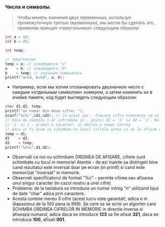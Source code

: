 ### Числа и символы.

>  Чтобы менять значения двух переменных, используя промежуточную третью (временную), мы могли бы сделать это, применив принцип «треугольника» следующим образом:

```c
int a = 10;
int b = 20;

int temp;

// треугольник
temp = a; // освободился "a"
a    = b; // освободился "b"
b    = temp; // значения поменялись
printf("a=%d, b=%d", a, b);
```

* Например, если мы хотим отсканировать двузначное число с каждым «отдельным символом» номером, а затем изменить их в ячейке памяти, код будет выглядеть следующим образом:

```c
char d1,d2, temp;
printf("un numar din doua cifre: ");
scanf("%c%c",&d1,&d2); // in acest caz - fiecare cifra nimereste ca si simbol in d1 si d2
// daca de exemplu s-ar introduce 12 - atunci d1 = '1' si d2 = '2'. Nu confundati 
// '1' cu 1 - primul e caracter, al doilea e numar intreg
// daca ar fi acum sa schimbam cu locul cifrele astea si sa le afisam algoritmul ar fi:
temp = d1; 
d1    = d2;
d2    = temp; 
printf("%c%c",d1,d2);
```
* Observati ca noi nu schimbam ORDINEA DE AFISARE, cifrele sunt schimbate cu locul in memorie! Atentie - de azi inainte sa distingeti bine cand rezultatul este inversat doar pe ecran (in printf) si cand este memorizat "inversat" in memorie.
* Observati specificatorul de format "%c" - permite citirea sau afisarea unui singur caracter (in cazul nostru a unei cifre)
* Problema: de la tastatura se introduce un numar intreg "n" utilizand tipul de date "char" adica prin caractere.
* Acesta contine mereu 3 cifre (acest lucru este garantat!, adica e in diapazonul de la 100 pana la 999). Se cere sa se scrie un algoritm care SCHIMBA ORDINEA CIFRELOR IN MEMORIE in directie inversa si afiseaza numarul, adica daca se introduce **123** sa fie afisat **321**, daca se introduce **100**, afisati **001**. 

